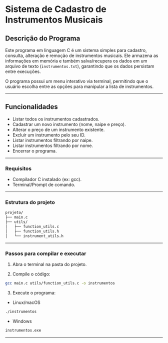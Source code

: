 # Sistema de Cadastro de Instrumentos Musicais

## Descrição do Programa

Este programa em linguagem C é um sistema simples para cadastro, consulta, alteração e remoção de instrumentos musicais. Ele armazena as informações em memória e também salva/recupera os dados em um arquivo de texto (`instrumentos.txt`), garantindo que os dados persistam entre execuções.

O programa possui um menu interativo via terminal, permitindo que o usuário escolha entre as opções para manipular a lista de instrumentos.

---

## Funcionalidades

- Listar todos os instrumentos cadastrados.
- Cadastrar um novo instrumento (nome, naipe e preço).
- Alterar o preço de um instrumento existente.
- Excluir um instrumento pelo seu ID.
- Listar instrumentos filtrando por naipe.
- Listar instrumentos filtrando por nome.
- Encerrar o programa.

---

### Requisitos

- Compilador C instalado (ex: gcc).
- Terminal/Prompt de comando.

---

### Estrutura do projeto

```bash
projeto/
├── main.c
├── utils/
│   ├── function_utils.c
│   ├── function_utils.h
│   └── instrument_utils.h
```

---

### Passos para compilar e executar

1. Abra o terminal na pasta do projeto.

2. Compile o código:

````bash
gcc main.c utils/function_utils.c -o instrumentos
````

3. Execute o programa:

- Linux/macOS

```bash
./instrumentos
````

- Windows

```bash
instrumentos.exe
````

---
